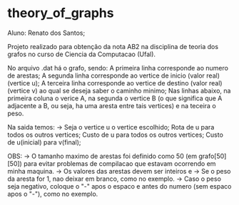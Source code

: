 # theory_of_graphs

Aluno: Renato dos Santos;

 Projeto realizado para obtenção da nota AB2 na disciplina de teoria dos grafos no curso de Ciencia da Computacao (Ufal).
 
 
 No arquivo .dat há o grafo, sendo:
  A primeira linha corresponde ao numero de arestas;
  A segunda linha corresponde ao vertice de inicio (valor real) (vertice u);
  A terceira linha corresponde ao vertice de destino (valor real) (vertice v) ao qual se deseja saber o caminho minimo;
  Nas linhas abaixo, na primeira coluna o verice A, na segunda o vertice B (o que significa que A adjacente a B, ou seja, ha uma aresta entre tais vertices) e na teceira o peso.


Na saida temos:
 -> Seja o vertice u o vertice escolhido;
 Rota de u para todos os outros vertices;
 Custo de u para todos os outros vertices;
 Custo de u(inicial) para v(final);


OBS: 
 -> O tamanho maximo de arestas foi definido como 50 (em grafo[50][50]) para evitar problemas de compilacao que estavam ocorrendo em minha maquina.
 -> Os valores das arestas devem ser inteiros e 
 -> Se o peso da aresta for 1, nao deixar em branco, como no exemplo.
 -> Caso o peso seja negativo, coloque o "-" apos o espaco e antes do numero (sem espaco apos o "-"), como no exemplo.
